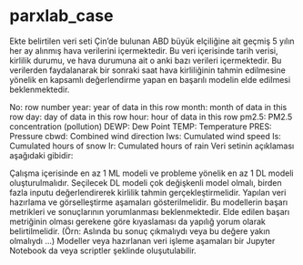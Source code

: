 # parxlab_case
Ekte belirtilen veri seti Çin’de bulunan ABD büyük elçiliğine ait geçmiş 5 yılın her ay
alınmış hava verilerini içermektedir. Bu veri içerisinde tarih verisi, kirlilik durumu, ve hava
durumuna ait o anki bazı verileri içermektedir. Bu verilerden faydalanarak bir sonraki saat
hava kirliliğinin tahmin edilmesine yönelik en kapsamlı değerlendirme yapan en başarılı
modelin elde edilmesi beklenmektedir.

No: row number
year: year of data in this row
month: month of data in this row
day: day of data in this row
hour: hour of data in this row
pm2.5: PM2.5 concentration (pollution)
DEWP: Dew Point
TEMP: Temperature
PRES: Pressure
cbwd: Combined wind direction
Iws: Cumulated wind speed
Is: Cumulated hours of snow
Ir: Cumulated hours of rain
Veri setinin açıklaması aşağıdaki gibidir:

Çalışma içerisinde en az 1 ML modeli ve probleme yönelik en az 1 DL modeli
oluşturulmalıdır. Seçilecek DL modeli çok değişkenli model olmalı, birden
fazla inputu değerlendirerek kirlilik tahmin gerçekleştirmelidir.
Yapılan veri hazırlama ve görselleştirme aşamaları gösterilmelidir.
Bu modellerin başarı metrikleri ve sonuçlarının yorumlanması
beklenmektedir.
Elde edilen başarı metriğinin olması gerekene göre kıyaslaması da yapılığ
yorum olarak belirtilmelidir. (Örn: Aslında bu sonuç çıkmalıydı veya bu
değere yakın olmalıydı ...)
Modeller veya hazırlanan veri işleme aşamaları bir Jupyter Notebook da veya
scriptler şeklinde oluşutulabilir.
